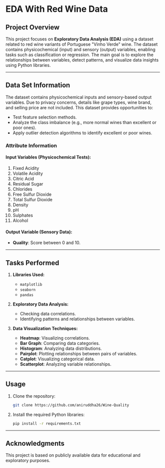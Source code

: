 # EDA With Red Wine Data

## Project Overview
This project focuses on **Exploratory Data Analysis (EDA)** using a dataset related to red wine variants of Portuguese "Vinho Verde" wine. The dataset contains physicochemical (input) and sensory (output) variables, enabling tasks such as classification or regression. The main goal is to explore the relationships between variables, detect patterns, and visualize data insights using Python libraries.

---

## Data Set Information
The dataset contains physicochemical inputs and sensory-based output variables. Due to privacy concerns, details like grape types, wine brand, and selling price are not included. This dataset provides opportunities to:

- Test feature selection methods.
- Analyze the class imbalance (e.g., more normal wines than excellent or poor ones).
- Apply outlier detection algorithms to identify excellent or poor wines.

### Attribute Information
#### Input Variables (Physicochemical Tests):
1. Fixed Acidity
2. Volatile Acidity
3. Citric Acid
4. Residual Sugar
5. Chlorides
6. Free Sulfur Dioxide
7. Total Sulfur Dioxide
8. Density
9. pH
10. Sulphates
11. Alcohol

#### Output Variable (Sensory Data):
- **Quality**: Score between 0 and 10.

---

## Tasks Performed
1. **Libraries Used:**
   - `matplotlib`
   - `seaborn`
   - `pandas`

2. **Exploratory Data Analysis:**
   - Checking data correlations.
   - Identifying patterns and relationships between variables.

3. **Data Visualization Techniques:**
   - **Heatmap**: Visualizing correlations.
   - **Bar Graph**: Comparing data categories.
   - **Histogram**: Analyzing data distributions.
   - **Pairplot**: Plotting relationships between pairs of variables.
   - **Catplot**: Visualizing categorical data.
   - **Scatterplot**: Analyzing variable relationships.

---

## Usage
1. Clone the repository:
   ```bash
   git clone https://github.com/aniruddha26/Wine-Quality
   ```
2. Install the required Python libraries:
   ```bash
   pip install -r requirements.txt
   ```

---

## Acknowledgments
This project is based on publicly available data for educational and exploratory purposes.
